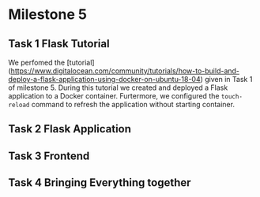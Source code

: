 # Milestone 5

## Task 1 Flask Tutorial
We perfomed the 
[tutorial] (https://www.digitalocean.com/community/tutorials/how-to-build-and-deploy-a-flask-application-using-docker-on-ubuntu-18-04) 
given in Task 1 of milestone 5. During this tutorial we created and deployed a Flask application to a Docker
container. Furtermore, we configured the `touch-reload` command to refresh the application without starting 
container.

## Task 2 Flask Application

## Task 3 Frontend

## Task 4 Bringing Everything together 